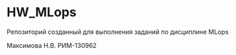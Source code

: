 # HW_MLops
Репозиторий созданный для выполнения заданий по дисциплине MLops

Максимова Н.В. РИМ-130962

